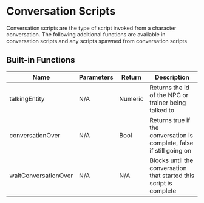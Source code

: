 # Conversation Scripts

Conversation scripts are the type of script invoked from a character conversation. The following additional functions are available in conversation
scripts and any scripts spawned from conversation scripts

## Built-in Functions

| Name                 | Parameters | Return  | Description                                                           |
|----------------------|------------|---------|-----------------------------------------------------------------------|
| talkingEntity        | N/A        | Numeric | Returns the id of the NPC or trainer being talked to                  |
| conversationOver     | N/A        | Bool    | Returns true if the conversation is complete, false if still going on |
| waitConversationOver | N/A        | N/A     | Blocks until the conversation that started this script is complete    |
